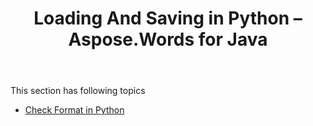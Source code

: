 ﻿---
title: Loading And Saving in Python – Aspose.Words for Java
articleTitle: Loading And Saving in Python
linktitle: Loading And Saving in Python
description: "Loading And Saving Documents using Python."
type: docs
weight: 40
url: /java/loading-and-saving-in-python/
---

This section has following topics

- [Check Format in Python](/words/java/check-format-in-python/)
